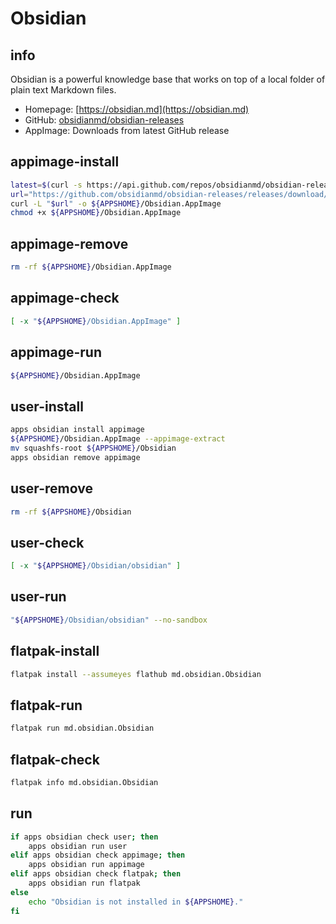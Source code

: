 # Obsidian

## info
Obsidian is a powerful knowledge base that works on top of a local folder of plain text Markdown files.

- Homepage: [https://obsidian.md](https://obsidian.md)
- GitHub: [obsidianmd/obsidian-releases](https://github.com/obsidianmd/obsidian-releases)
- AppImage: Downloads from latest GitHub release

## appimage-install
```sh
latest=$(curl -s https://api.github.com/repos/obsidianmd/obsidian-releases/releases/latest | grep '"tag_name":' | sed -E 's/.*"([^"]+)".*/\1/')
url="https://github.com/obsidianmd/obsidian-releases/releases/download/${latest}/Obsidian-${latest#v}.AppImage"
curl -L "$url" -o ${APPSHOME}/Obsidian.AppImage
chmod +x ${APPSHOME}/Obsidian.AppImage
```

## appimage-remove
```sh
rm -rf ${APPSHOME}/Obsidian.AppImage
```

## appimage-check
```sh
[ -x "${APPSHOME}/Obsidian.AppImage" ]
```

## appimage-run
```sh
${APPSHOME}/Obsidian.AppImage
```

## user-install
```sh
apps obsidian install appimage
${APPSHOME}/Obsidian.AppImage --appimage-extract
mv squashfs-root ${APPSHOME}/Obsidian
apps obsidian remove appimage
```

## user-remove
```sh
rm -rf ${APPSHOME}/Obsidian
```

## user-check
```sh
[ -x "${APPSHOME}/Obsidian/obsidian" ]
```

## user-run
```sh
"${APPSHOME}/Obsidian/obsidian" --no-sandbox
```

## flatpak-install
```sh
flatpak install --assumeyes flathub md.obsidian.Obsidian
```

## flatpak-run
```sh
flatpak run md.obsidian.Obsidian
```

## flatpak-check
```sh
flatpak info md.obsidian.Obsidian
```

## run
```sh
if apps obsidian check user; then
    apps obsidian run user
elif apps obsidian check appimage; then
    apps obsidian run appimage
elif apps obsidian check flatpak; then
    apps obsidian run flatpak
else
    echo "Obsidian is not installed in ${APPSHOME}."
fi

